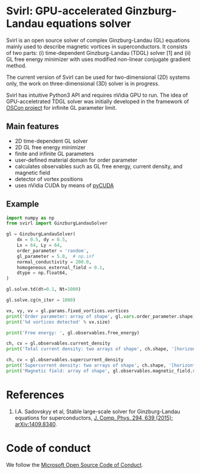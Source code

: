 # Svirl: GPU-accelerated Ginzburg-Landau equations solver

Svirl is an open source solver of complex Ginzburg-Landau (GL) equations 
mainly used to describe magnetic vortices in superconductors. It consists of two 
parts: (i) time-dependent Ginzburg-Landau (TDGL) solver [1] and (ii) GL free 
energy minimizer with uses modified non-linear conjugate gradient method.

The current version of Svirl can be used for two-dimensional (2D) systems only, 
the work on three-dimensional (3D) solver is in progress.

Svirl has intuitive Python3 API and requires nVidia GPU to run. The idea of 
GPU-acceletrated TDGL solver was initially developed in the framework of [OSCon 
project](http://oscon-scidac.org/) for infinite GL parameter limit.

## Main features
* 2D time-dependent GL solver 
* 2D GL free energy minimizer
* finite and infinite GL parameters
* user-defined material domain for order parameter
* calculates observables such as GL free energy, current density, and magnetic field
* detector of vortex positions
* uses nVidia CUDA by means of [pyCUDA](https://documen.tician.de/pycuda/)
<!-- * single and double precision floating point arithmetic -->

## Example
```python
import numpy as np
from svirl import GinzburgLandauSolver

gl = GinzburgLandauSolver(
    dx = 0.5, dy = 0.5,
    Lx = 64, Ly = 64,
    order_parameter = 'random',
    gl_parameter = 5.0,  # np.inf
    normal_conductivity = 200.0,
    homogeneous_external_field = 0.1,
    dtype = np.float64,
)

gl.solve.td(dt=0.1, Nt=1000)

gl.solve.cg(n_iter = 1000)

vx, vy, vv = gl.params.fixed_vortices.vortices
print('Order parameter: array of shape', gl.vars.order_parameter.shape)
print('%d vortices detected' % vx.size)

print('Free energy: ', gl.observables.free_energy)

ch, cv = gl.observables.current_density
print('Total current density: two arrays of shape', ch.shape, '[horizontal links] and', cv.shape, '[vertical links]')

ch, cv = gl.observables.supercurrent_density
print('Supercurrent density: two arrays of shape', ch.shape, '[horizontal links] and', cv.shape, '[vertical links]')
print('Magnetic field: array of shape', gl.observables.magnetic_field.shape)
```


# References

1. I.A. Sadovskyy et al, Stable large-scale solver for Ginzburg-Landau equations for superconductors, [J. Comp. Phys. 294, 639 (2015)](https://doi.org/10.1016/j.jcp.2015.04.002); [arXiv:1409.8340](https://arxiv.org/abs/1409.8340).


<!-- Directory structure

* [`svirl`](../../tree/master/svirl) &mdash; main package
  * [`svirl/solvers`](../../tree/master/svirl/solvers) &mdash; [conjugate gradient free energy minimizer](../../blob/master/solvers/cg.py) and [time-dependent](../../blob/solvers/td.py) solvers
  * [`svirl/mesh`](../../tree/master/svirl/mesh) &mdash; material tiling and grid coordinates at cells, nodes, and edges
  * [`svirl/storage`](../../tree/master/svirl/storage) &mdash; storage on host and device
  * [`svirl/parallel`](../../tree/master/svirl/parallel) &mdash; reductions and cuda device initialization
  * [`svirl/variables`](../../tree/master/svirl/variables) &mdash; parameters and variables
  * [`svirl/observables`](../../tree/master/svirl/observables) &mdash; physical observables including vortex detector
  * [`svirl/cuda`](../../tree/master/svirl/cuda) &mdash; CUDA kernels
* [`docs`](../../tree/master/docs) &mdash; documentation
  * [Style guide](../../blob/master/docs/style_guide.md)
* [`examples`](../../tree/master/examples) &mdash; examples and use cases
* [`tests`](../../tree/master/tests) &mdash; automatic and manual tests -->

# Code of conduct

We follow the [Microsoft Open Source Code of Conduct](https://opensource.microsoft.com/codeofconduct).

